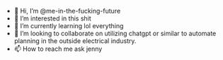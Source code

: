 - 👋 Hi, I’m @me-in-the-fucking-future
- 👀 I’m interested in this shit
- 🌱 I’m currently learning  lol everything
- 💞️ I’m looking to collaborate on utilizing chatgpt or similar to automate planning in the outside electrical industry.
- 📫 How to reach me ask jenny

<!---
me-in-the-fucking-future/me-in-the-fucking-future is a ✨ special ✨ repository because its `README.md` (this file) appears on your GitHub profile.
You can click the Preview link to take a look at your changes.
--->
